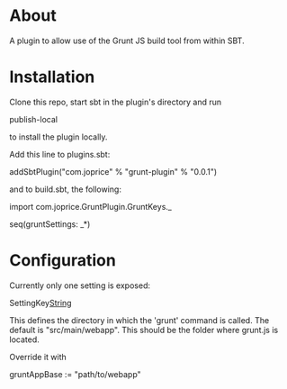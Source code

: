 # About

A plugin to allow use of the Grunt JS build tool from within SBT.

# Installation

Clone this repo, start sbt in the plugin's directory and run

  publish-local

to install the plugin locally.

Add this line to plugins.sbt:

  addSbtPlugin("com.joprice" % "grunt-plugin" % "0.0.1")

and to build.sbt, the following:

  import com.joprice.GruntPlugin.GruntKeys._

  seq(gruntSettings: _*)

# Configuration

Currently only one setting is exposed: 

  SettingKey[String]("grunt-app-base")

This defines the directory in which the 'grunt' command is called. The
default is "src/main/webapp". This should be the folder where grunt.js
is located.

Override it with 

  gruntAppBase := "path/to/webapp"

